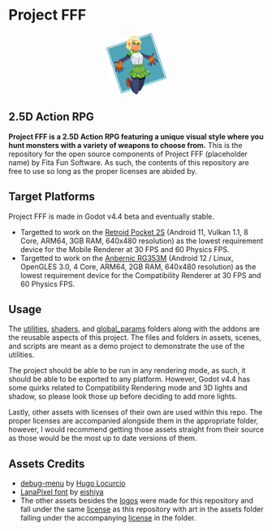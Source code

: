 # Project FFF
<p align="center">
	<img src="assets/art/logos/project-fff-icon.png" alt="Project FFF Placeholder Logo"> 
</p>

## 2.5D Action RPG

**Project FFF is a 2.5D Action RPG featuring a unique visual style where you hunt monsters with a 
variety of weapons to choose from.** This is the repository for the open source components of Project 
FFF (placeholder name) by Fita Fun Software. As such, the contents of this repository are free to use
so long as the proper licenses are abided by.

## Target Platforms

Project FFF is made in Godot v4.4 beta and eventually stable.
- Targetted to work on the [Retroid Pocket 2S](https://www.goretroid.com/collections/frontpage/products/retroid-pocket-2s-handheld-retro-gaming-system) 
(Android 11, Vulkan 1.1, 8 Core, ARM64, 3GB RAM, 640x480 resolution) as the lowest requirement 
device for the Mobile Renderer at 30 FPS and 60 Physics FPS.
- Targetted to work on the [Anbernic RG353M](https://anbernic.com/products/rg353m) 
(Android 12 / Linux, OpenGLES 3.0, 4 Core, ARM64, 2GB RAM, 640x480 resolution) as the lowest 
requirement device for the Compatibility Renderer at 30 FPS and 60 Physics FPS.

## Usage

The [utilities](utilities), [shaders](shaders), and [global_params](global_params) folders along with
the addons are the reusable aspects of this project. The files and folders in assets, scenes, and 
scripts are meant as a demo project to demonstrate the use of the utilities.

The project should be able to be run in any rendering mode, as such, it should be able to be exported
to any platform. However, Godot v4.4 has some quirks related to Compatibility Rendering mode and 
3D lights and shadow, so please look those up before deciding to add more lights.

Lastly, other assets with licenses of their own are used within this repo. The proper licenses are 
accompanied alongside them in the appropriate folder, however, I would recommend getting those assets
straight from their source as those would be the most up to date versions of them.

## Assets Credits

- [debug-menu](https://github.com/godot-extended-libraries/godot-debug-menu) by [Hugo Locurcio](https://twitter.com/hugolocurcio)
- [LanaPixel font](https://opengameart.org/content/lanapixel-localization-friendly-pixel-font) by [eishiya](https://mastodon.art/@eishiya)
- The other assets besides the [logos](utilities/splash_screen/logos/) were made for this repository and fall under the same [license](LICENSE.md) as this repository with art in the assets folder falling under the accompanying [license](assets/art/LICENSE.md) in the folder.
